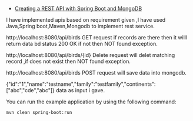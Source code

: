 * [Creating a REST API with Spring Boot and MongoDB]()

I have implemented apis based on requirement given ,I have used Java,Spring boot,Maven,Mongodb to implement rest service.

http://localhost:8080/api/birds GET request if records are there then it willl return data bd status 200 OK if not then NOT found exception.

http://localhost:8080/api/birds/{id} Delete request will delet matching record ,if does not exist then NOT found exception.

http://localhost:8080/api/birds POST request will save data into mongodb.

{"id":"1","name":"testname","family":"testfamily","continents":["abc","cde","abc"]} data as input i gave.



You can run the example application by using the following command:

    mvn clean spring-boot:run
